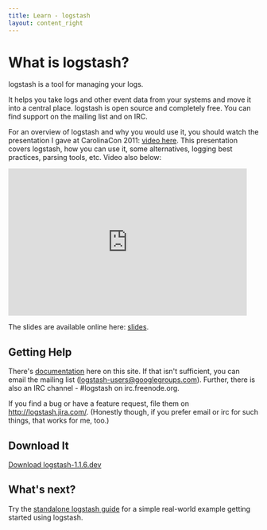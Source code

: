 ```yaml
---
title: Learn - logstash
layout: content_right
---
```

# What is logstash?

logstash is a tool for managing your logs.

It helps you take logs and other event data from your systems and move it into
a central place. logstash is open source and completely free. You can find
support on the mailing list and on IRC.

For an overview of logstash and why you would use it, you should watch the
presentation I gave at CarolinaCon 2011: 
[video here](http://carolinacon.blip.tv/file/5105901/). This presentation covers
logstash, how you can use it, some alternatives, logging best practices,
parsing tools, etc. Video also below:

<!--
<embed src="http://blip.tv/play/gvE9grjcdQI" type="application/x-shockwave-flash" width="480" height="296" allowscriptaccess="always" allowfullscreen="true"></embed>

The slides are available online here: [slides](http://goo.gl/68c62). The slides
include speaker notes (click 'actions' then 'speaker notes').
-->
<iframe width="480" height="296" src="http://www.youtube.com/embed/RuUFnog29M4" frameborder="0" allowfullscreen></iframe>

The slides are available online here: [slides](http://semicomplete.com/presentations/logstash-puppetconf-2012/).

## Getting Help

There's [documentation](.) here on this site. If that isn't sufficient, you can
email the mailing list (logstash-users@googlegroups.com). Further, there is also
an IRC channel - #logstash on irc.freenode.org.

If you find a bug or have a feature request, file them
on <http://logstash.jira.com/>. (Honestly though, if you prefer email or irc
for such things, that works for me, too.)

## Download It

[Download logstash-1.1.6.dev](https://logstash.objects.dreamhost.com/release/logstash-1.1.6.dev-monolithic.jar)

## What's next?

Try the [standalone logstash guide](tutorials/getting-started-simple) for a simple
real-world example getting started using logstash.
